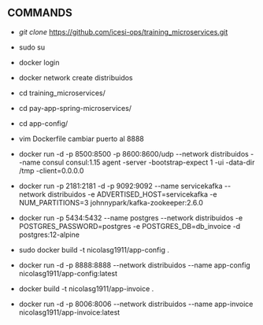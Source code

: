 ## <b> COMMANDS </b> 

- *git clone* https://github.com/icesi-ops/training_microservices.git

- sudo su

- docker login

- docker network create distribuidos

- cd training_microservices/

- cd pay-app-spring-microservices/

- cd app-config/

- vim Dockerfile cambiar puerto al 8888

- docker run -d -p 8500:8500 -p 8600:8600/udp --network distribuidos --name consul consul:1.15 agent -server -bootstrap-expect 1 -ui -data-dir /tmp -client=0.0.0.0

- docker run -p 2181:2181 -d -p 9092:9092 --name servicekafka --network distribuidos -e ADVERTISED_HOST=servicekafka -e NUM_PARTITIONS=3 johnnypark/kafka-zookeeper:2.6.0

- docker run -p 5434:5432  --name postgres --network distribuidos -e POSTGRES_PASSWORD=postgres -e  POSTGRES_DB=db_invoice -d postgres:12-alpine

- sudo docker build -t nicolasg1911/app-config .

- docker run -d -p 8888:8888 --network distribuidos --name app-config nicolasg1911/app-config:latest

- docker build -t nicolasg1911/app-invoice .

- docker run -d -p 8006:8006 --network distribuidos --name app-invoice nicolasg1911/app-invoice:latest
